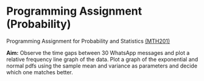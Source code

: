 # Programming Assignment (Probability)

Programming Assignment for Probability and Statistics [(MTH201)](http://techtree.iiitd.edu.in/viewDescription/filename?=MTH201)  

**Aim:** Observe the time gaps between 30 WhatsApp messages and plot a relative frequency line graph of the data. Plot a graph of the exponential and normal pdfs using the sample mean and variance as parameters and decide which one matches better.
